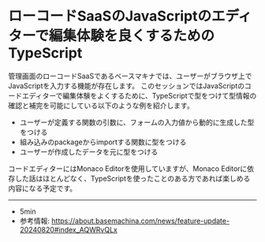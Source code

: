 # ローコードSaaSのJavaScriptのエディターで編集体験を良くするためのTypeScript

管理画面のローコードSaaSであるベースマキナでは、ユーザーがブラウザ上でJavaScriptを入力する機能が存在します。
このセッションではJavaScriptのコードエディターで編集体験をよくするために、TypeScriptで型をつけて型情報の確認と補完を可能にしている以下のような例を紹介します。

- ユーザーが定義する関数の引数に、フォームの入力値から動的に生成した型をつける
- 組み込みのpackageからimportする関数に型をつける
- ユーザーが作成したデータを元に型をつける

コードエディターにはMonaco Editorを使用していますが、Monaco Editorに依存した話はほとんどなく、TypeScriptを使ったことのある方であれば楽しめる内容になる予定です。

---

- 5min
- 参考情報: <https://about.basemachina.com/news/feature-update-20240820#index_AQWRvQLx>
